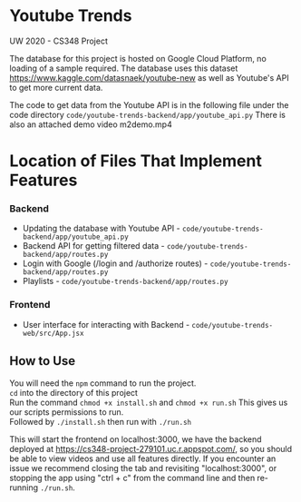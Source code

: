 # Youtube Trends
UW 2020 - CS348 Project

The database for this project is hosted on Google Cloud Platform, no loading of a sample required.
The database uses this dataset https://www.kaggle.com/datasnaek/youtube-new as well as Youtube's API to get more current data.

The code to get data from the Youtube API is in the following file under the code directory `code/youtube-trends-backend/app/youtube_api.py`
There is also an attached demo video m2demo.mp4

# Location of Files That Implement Features
### Backend
- Updating the database with Youtube API - `code/youtube-trends-backend/app/youtube_api.py`
- Backend API for getting filtered data - `code/youtube-trends-backend/app/routes.py`
- Login with Google (/login and /authorize routes) - `code/youtube-trends-backend/app/routes.py` 
- Playlists - `code/youtube-trends-backend/app/routes.py` 

### Frontend
- User interface for interacting with Backend - `code/youtube-trends-web/src/App.jsx`

## How to Use
You will need the `npm` command to run the project.
<br/>
`cd` into the directory of this project
<br/>
Run the command `chmod +x install.sh` and `chmod +x run.sh`
This gives us our scripts permissions to run.
<br/>
Followed by `./install.sh`
then run with `./run.sh`

This will start the frontend on localhost:3000, we have the backend deployed at https://cs348-project-279101.uc.r.appspot.com/, so you should be able to view videos and use all features directly. If you encounter an issue we recommend closing the tab and revisiting "localhost:3000", or stopping the app using "ctrl + c" from the command line and then re-running `./run.sh`.

